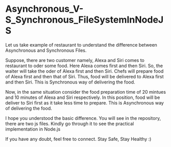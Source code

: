 # Asynchronous_V-S_Synchronous_FileSystemInNodeJS
Let us take example of restaurant to understand the difference between Asynchronous and Synchronous Files.

Suppose, there are two customer namely, Alexa and Siri comes to restaurant to oder some food.
Here Alexa comes first and then Siri.
So, the waiter will take the oder of Alexa first and then Siri.
Chefs will prepare food of Alexa first and then that of Siri.
Thus, food will be delivered to Alexa first and then Siri.
This is Synchronous way of delivering the food.

Now, in the same situation consider the food preparation time of 20 mintues and 10 minutes of Alexa and Siri respectively.
In this position, food will be deliver to Siri first as it take less time to prepare.
This is Asynchronous way of delivering the food.


I hope you understood the basic difference.
You will see in the repository, there are two js files.
Kindly go through it to see the practical implementation in Node.js

If you have any doubt, feel free to connect.
Stay Safe, Stay Healthy :)
